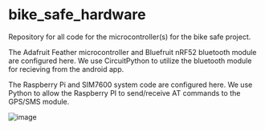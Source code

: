 # bike_safe_hardware
Repository for all code for the microcontroller(s) for the bike safe project.

The Adafruit Feather microcontroller and Bluefruit nRF52 bluetooth module are configured here. We use CircuitPython to utilize the bluetooth module for recieving from the android app.

The Raspberry Pi and SIM7600 system code are configured here. We use Python to allow the Raspberry PI to send/receive AT commands to the GPS/SMS module.




![image](https://user-images.githubusercontent.com/58480140/227580137-ba8b6314-44e6-488d-ac7f-6507bbde0c08.png)

